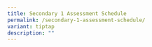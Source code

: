 ```yaml
---
title: Secondary 1 Assessment Schedule
permalink: /secondary-1-assessment-schedule/
variant: tiptap
description: ""
---
```

